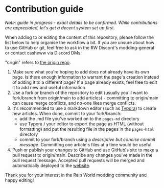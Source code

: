 # Contribution guide

*Note: guide in progress - exact details to be confirmed. While contributions are appreciated, let's get a decent system set up first.*

When adding to or editing the content of this repository, please follow the list below to help organise the workflow a bit. If you are unsure about how to use GitHub or git, feel free to ask in the RW Discord's modding-general or contact casheww via Discord DMs.

"origin" refers to [the origin repo](https://github.com/Rain-World-Modding/rain-world-modding). 

1. Make sure what you're hoping to add does not already have its own page. Is there enough information to warrant the page's creation instead of adding it to a different page? If a page already exists, feel free to edit it to add new and useful information.
2. Use a fork or branch of the repository to edit (usually you'll want to fork/branch from origin/main to add articles) - committing to origin/main can cause merge conflicts, and no-one likes merge conflicts.
3. It's recommended to use a markdown editor (such as [Typora](https://typora.io)) to create new articles. When done, commit to your fork/branch: 
    - add the .md file you've worked on to the `pages-md` directory
    - use Typora / your editor to export the page as HTML (without formatting) and put the resulting file in the pages in the `pages-html` directory
    - commit to your fork/branch using a *descriptive but concise commit message*. Committing one article's files at a time would be useful.
4. Push or publish your changes to GitHub and use GitHub's site to make a pull request to origin/main. Describe any changes you've made in the pull request message. Accepted pull requests will be merged and automatically deployed to the [website](https://rain-world-modding.github.io/rain-world-modding/index.html). 

Thank you for your interest in the Rain World modding community and happy editing!

